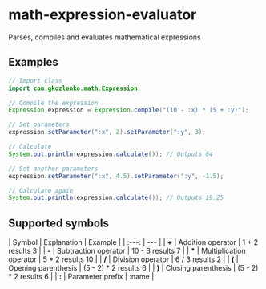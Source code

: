 # math-expression-evaluator
Parses, compiles and evaluates mathematical expressions

## Examples

```java
// Import class
import com.gkozlenko.math.Expression;

// Compile the expression
Expression expression = Expression.compile("(10 - :x) * (5 + :y)");

// Set parameters
expression.setParameter(":x", 2).setParameter(":y", 3);

// Calculate
System.out.println(expression.calculate()); // Outputs 64

// Set another parameters
expression.setParameter(":x", 4.5).setParameter(":y", -1.5);

// Calculate again
System.out.println(expression.calculate()); // Outputs 19.25
```

## Supported symbols

| Symbol | Explanation | Example |
| :---: | --- |
| **+** | Addition operator | 1 + 2 results 3 |
| **-** | Subtraction operator | 10 - 3 results 7 |
| **\*** | Multiplication operator | 5 * 2 results 10 |
| **/** | Division operator | 6 / 3 results 2 |
| **(** | Opening parenthesis | (5 - 2) * 2 results 6 |
| **)** | Closing parenthesis | (5 - 2) * 2 results 6 |
| **:** | Parameter prefix | :name |

